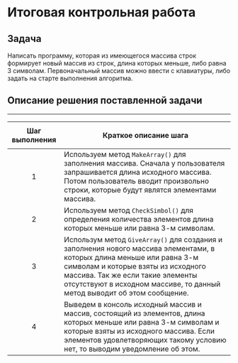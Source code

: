 # Итоговая контрольная работа

## Задача
Написать программу, которая из имеющегося массива строк формирует новый массив из строк, длина которых меньше, либо равна 3 символам. Первоначальный массив можно ввести с клавиатуры, либо задать на старте выполнения алгоритма.


## Описание решения поставленной задачи

---

|**Шаг выполнения**|<p align="center">**Краткое описание шага**</p>|
|:-----:|:-------------------------------|
|1|Используем метод `MakeArray()` для заполнения массива. Сначала у пользователя запрашивается длина исходного массива. Потом пользователь вводит произвольно строки, которые будут являтся элементами массива.|
|2|Используем метод `CheckSimbol()` для определения количества элементов длина которых меньше или равна 3-м символам.|
|3|Использум метод `GiveArray()` для создания и заполнения нового массива элементами, в которых длина меньше или равна 3-м символам и которые взяты из исходного массива. Так же если такие элементы отсутствуют в исходном массиве, то данный метод выводит об этом сообщение.|
|4|Выведем в консоль исходный массив и массив, состоящий из элементов, длина которых меньше или равна 3-м символам и которые взяты из исходного массива. Если элементов удовлетворяющих такому условию нет, то выводим уведомление об этом.|